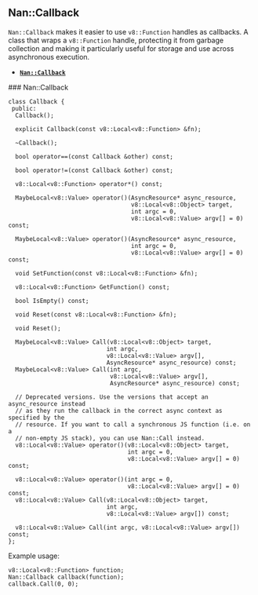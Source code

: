 Nan::Callback
-------------

`Nan::Callback` makes it easier to use `v8::Function` handles as callbacks. A class that wraps a `v8::Function` handle, protecting it from garbage collection and making it particularly useful for storage and use across asynchronous execution.

-   [**`Nan::Callback`**](#api_nan_callback)

<span id="api_nan_callback"></span> \#\#\# Nan::Callback

    class Callback {
     public:
      Callback();

      explicit Callback(const v8::Local<v8::Function> &fn);

      ~Callback();

      bool operator==(const Callback &other) const;

      bool operator!=(const Callback &other) const;

      v8::Local<v8::Function> operator*() const;

      MaybeLocal<v8::Value> operator()(AsyncResource* async_resource,
                                       v8::Local<v8::Object> target,
                                       int argc = 0,
                                       v8::Local<v8::Value> argv[] = 0) const;

      MaybeLocal<v8::Value> operator()(AsyncResource* async_resource,
                                       int argc = 0,
                                       v8::Local<v8::Value> argv[] = 0) const;

      void SetFunction(const v8::Local<v8::Function> &fn);

      v8::Local<v8::Function> GetFunction() const;

      bool IsEmpty() const;

      void Reset(const v8::Local<v8::Function> &fn);

      void Reset();

      MaybeLocal<v8::Value> Call(v8::Local<v8::Object> target,
                                int argc,
                                v8::Local<v8::Value> argv[],
                                AsyncResource* async_resource) const;
      MaybeLocal<v8::Value> Call(int argc,
                                 v8::Local<v8::Value> argv[],
                                 AsyncResource* async_resource) const;

      // Deprecated versions. Use the versions that accept an async_resource instead
      // as they run the callback in the correct async context as specified by the
      // resource. If you want to call a synchronous JS function (i.e. on a
      // non-empty JS stack), you can use Nan::Call instead.
      v8::Local<v8::Value> operator()(v8::Local<v8::Object> target,
                                      int argc = 0,
                                      v8::Local<v8::Value> argv[] = 0) const;

      v8::Local<v8::Value> operator()(int argc = 0,
                                      v8::Local<v8::Value> argv[] = 0) const;
      v8::Local<v8::Value> Call(v8::Local<v8::Object> target,
                                int argc,
                                v8::Local<v8::Value> argv[]) const;

      v8::Local<v8::Value> Call(int argc, v8::Local<v8::Value> argv[]) const;
    };

Example usage:

    v8::Local<v8::Function> function;
    Nan::Callback callback(function);
    callback.Call(0, 0);
